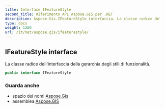 ```yaml
---
title: Interface IFeatureStyle
second_title: Riferimento API Aspose.GIS per .NET
description: Aspose.Gis.IFeatureStyle interfaccia. La classe radice dellinterfaccia della gerarchia degli stili di funzionalità.
type: docs
weight: 1260
url: /it/net/aspose.gis/ifeaturestyle/
---
```

## IFeatureStyle interface

La classe radice dell'interfaccia della gerarchia degli stili di funzionalità.

```csharp
public interface IFeatureStyle
```

### Guarda anche

* spazio dei nomi [Aspose.Gis](../../aspose.gis/)
* assemblea [Aspose.GIS](../../)


